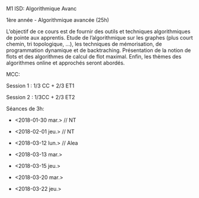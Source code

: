 M1 ISD: Algorithmique Avanc

  1ère année - Algorithmique avancée (25h)

   L’objectif de ce cours est de fournir des outils et techniques
   algorithmiques de pointe aux apprentis. Etude de l’algorithmique sur
   les graphes (plus court chemin, tri topologique, …), les techniques de
   mémorisation, de programmation dynamique et de backtraching.
   Présentation de la notion de flots et des algorithmes de calcul de flot
   maximal. Enfin, les thèmes des algorithmes online et approchés seront
   abordés.
   
 
MCC:

Session 1 : 1/3 CC + 2/3 ET1

Session 2 : 1/3CC + 2/3 ET2


Séances de 3h:

  - <2018-01-30 mar.>   // NT
  - <2018-02-01 jeu.>   // NT

  - <2018-03-12 lun.>   // Alea
  - <2018-03-13 mar.>
  - <2018-03-15 jeu.>

  - <2018-03-20 mar.>
  - <2018-03-22 jeu.>
